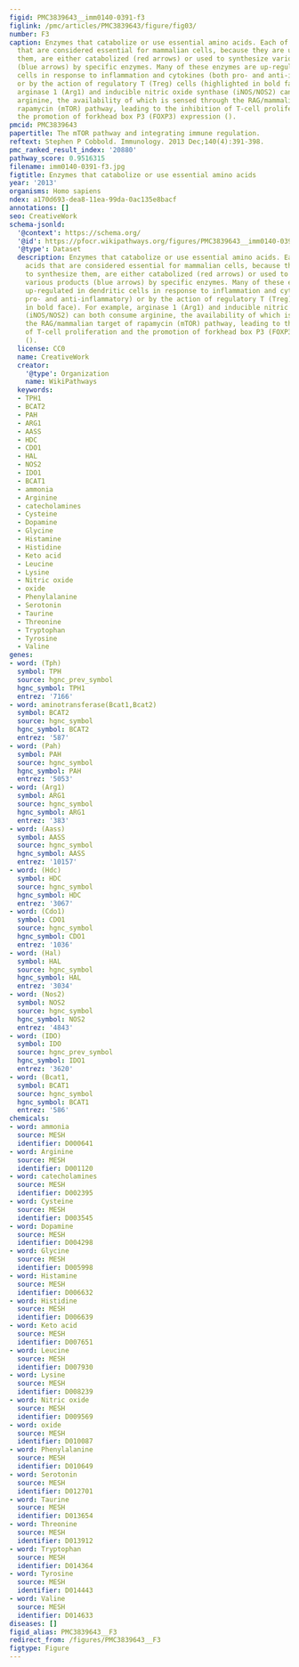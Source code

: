 ```yaml
---
figid: PMC3839643__imm0140-0391-f3
figlink: /pmc/articles/PMC3839643/figure/fig03/
number: F3
caption: Enzymes that catabolize or use essential amino acids. Each of the amino acids
  that are considered essential for mammalian cells, because they are unable to synthesize
  them, are either catabolized (red arrows) or used to synthesize various products
  (blue arrows) by specific enzymes. Many of these enzymes are up-regulated in dendritic
  cells in response to inflammation and cytokines (both pro- and anti-inflammatory)
  or by the action of regulatory T (Treg) cells (highlighted in bold face). For example,
  arginase 1 (Arg1) and inducible nitric oxide synthase (iNOS/NOS2) can both consume
  arginine, the availability of which is sensed through the RAG/mammalian target of
  rapamycin (mTOR) pathway, leading to the inhibition of T-cell proliferation and
  the promotion of forkhead box P3 (FOXP3) expression ().
pmcid: PMC3839643
papertitle: The mTOR pathway and integrating immune regulation.
reftext: Stephen P Cobbold. Immunology. 2013 Dec;140(4):391-398.
pmc_ranked_result_index: '20880'
pathway_score: 0.9516315
filename: imm0140-0391-f3.jpg
figtitle: Enzymes that catabolize or use essential amino acids
year: '2013'
organisms: Homo sapiens
ndex: a170d693-dea8-11ea-99da-0ac135e8bacf
annotations: []
seo: CreativeWork
schema-jsonld:
  '@context': https://schema.org/
  '@id': https://pfocr.wikipathways.org/figures/PMC3839643__imm0140-0391-f3.html
  '@type': Dataset
  description: Enzymes that catabolize or use essential amino acids. Each of the amino
    acids that are considered essential for mammalian cells, because they are unable
    to synthesize them, are either catabolized (red arrows) or used to synthesize
    various products (blue arrows) by specific enzymes. Many of these enzymes are
    up-regulated in dendritic cells in response to inflammation and cytokines (both
    pro- and anti-inflammatory) or by the action of regulatory T (Treg) cells (highlighted
    in bold face). For example, arginase 1 (Arg1) and inducible nitric oxide synthase
    (iNOS/NOS2) can both consume arginine, the availability of which is sensed through
    the RAG/mammalian target of rapamycin (mTOR) pathway, leading to the inhibition
    of T-cell proliferation and the promotion of forkhead box P3 (FOXP3) expression
    ().
  license: CC0
  name: CreativeWork
  creator:
    '@type': Organization
    name: WikiPathways
  keywords:
  - TPH1
  - BCAT2
  - PAH
  - ARG1
  - AASS
  - HDC
  - CDO1
  - HAL
  - NOS2
  - IDO1
  - BCAT1
  - ammonia
  - Arginine
  - catecholamines
  - Cysteine
  - Dopamine
  - Glycine
  - Histamine
  - Histidine
  - Keto acid
  - Leucine
  - Lysine
  - Nitric oxide
  - oxide
  - Phenylalanine
  - Serotonin
  - Taurine
  - Threonine
  - Tryptophan
  - Tyrosine
  - Valine
genes:
- word: (Tph)
  symbol: TPH
  source: hgnc_prev_symbol
  hgnc_symbol: TPH1
  entrez: '7166'
- word: aminotransferase(Bcat1,Bcat2)
  symbol: BCAT2
  source: hgnc_symbol
  hgnc_symbol: BCAT2
  entrez: '587'
- word: (Pah)
  symbol: PAH
  source: hgnc_symbol
  hgnc_symbol: PAH
  entrez: '5053'
- word: (Arg1)
  symbol: ARG1
  source: hgnc_symbol
  hgnc_symbol: ARG1
  entrez: '383'
- word: (Aass)
  symbol: AASS
  source: hgnc_symbol
  hgnc_symbol: AASS
  entrez: '10157'
- word: (Hdc)
  symbol: HDC
  source: hgnc_symbol
  hgnc_symbol: HDC
  entrez: '3067'
- word: (Cdo1)
  symbol: CDO1
  source: hgnc_symbol
  hgnc_symbol: CDO1
  entrez: '1036'
- word: (Hal)
  symbol: HAL
  source: hgnc_symbol
  hgnc_symbol: HAL
  entrez: '3034'
- word: (Nos2)
  symbol: NOS2
  source: hgnc_symbol
  hgnc_symbol: NOS2
  entrez: '4843'
- word: (IDO)
  symbol: IDO
  source: hgnc_prev_symbol
  hgnc_symbol: IDO1
  entrez: '3620'
- word: (Bcat1,
  symbol: BCAT1
  source: hgnc_symbol
  hgnc_symbol: BCAT1
  entrez: '586'
chemicals:
- word: ammonia
  source: MESH
  identifier: D000641
- word: Arginine
  source: MESH
  identifier: D001120
- word: catecholamines
  source: MESH
  identifier: D002395
- word: Cysteine
  source: MESH
  identifier: D003545
- word: Dopamine
  source: MESH
  identifier: D004298
- word: Glycine
  source: MESH
  identifier: D005998
- word: Histamine
  source: MESH
  identifier: D006632
- word: Histidine
  source: MESH
  identifier: D006639
- word: Keto acid
  source: MESH
  identifier: D007651
- word: Leucine
  source: MESH
  identifier: D007930
- word: Lysine
  source: MESH
  identifier: D008239
- word: Nitric oxide
  source: MESH
  identifier: D009569
- word: oxide
  source: MESH
  identifier: D010087
- word: Phenylalanine
  source: MESH
  identifier: D010649
- word: Serotonin
  source: MESH
  identifier: D012701
- word: Taurine
  source: MESH
  identifier: D013654
- word: Threonine
  source: MESH
  identifier: D013912
- word: Tryptophan
  source: MESH
  identifier: D014364
- word: Tyrosine
  source: MESH
  identifier: D014443
- word: Valine
  source: MESH
  identifier: D014633
diseases: []
figid_alias: PMC3839643__F3
redirect_from: /figures/PMC3839643__F3
figtype: Figure
---
```

